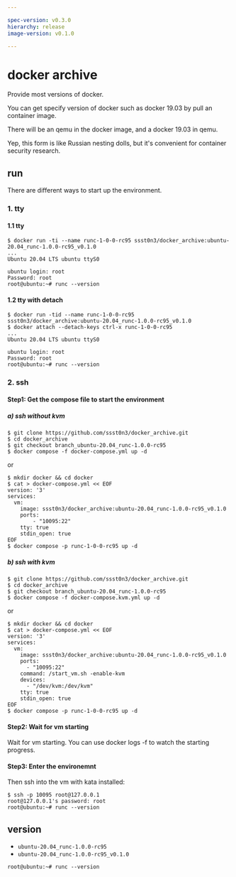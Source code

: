 ```yaml
---

spec-version: v0.3.0
hierarchy: release
image-version: v0.1.0

---
```


# docker archive

Provide most versions of docker. 

You can get specify version of docker such as docker 19.03 by pull an container image.

There will be an qemu in the docker image, and a docker 19.03 in qemu.

Yep, this form is like Russian nesting dolls, but it's convenient for container security research.

## run 

There are different ways to start up the environment.

### 1. tty 

#### 1.1 tty

```
$ docker run -ti --name runc-1-0-0-rc95 ssst0n3/docker_archive:ubuntu-20.04_runc-1.0.0-rc95_v0.1.0
...
Ubuntu 20.04 LTS ubuntu ttyS0

ubuntu login: root
Password: root
root@ubuntu:~# runc --version
```

#### 1.2 tty with detach

```
$ docker run -tid --name runc-1-0-0-rc95 ssst0n3/docker_archive:ubuntu-20.04_runc-1.0.0-rc95_v0.1.0
$ docker attach --detach-keys ctrl-x runc-1-0-0-rc95
...
Ubuntu 20.04 LTS ubuntu ttyS0

ubuntu login: root
Password: root
root@ubuntu:~# runc --version
```

### 2. ssh

#### Step1: Get the compose file to start the environment

##### a) ssh without kvm

```
$ git clone https://github.com/ssst0n3/docker_archive.git
$ cd docker_archive
$ git checkout branch_ubuntu-20.04_runc-1.0.0-rc95
$ docker compose -f docker-compose.yml up -d
```

or 

```
$ mkdir docker && cd docker
$ cat > docker-compose.yml << EOF
version: '3'
services:
  vm:
    image: ssst0n3/docker_archive:ubuntu-20.04_runc-1.0.0-rc95_v0.1.0
    ports:
        - "10095:22"
    tty: true
    stdin_open: true 
EOF
$ docker compose -p runc-1-0-0-rc95 up -d
```

##### b) ssh with kvm

```
$ git clone https://github.com/ssst0n3/docker_archive.git
$ cd docker_archive
$ git checkout branch_ubuntu-20.04_runc-1.0.0-rc95
$ docker compose -f docker-compose.kvm.yml up -d
```

or

```
$ mkdir docker && cd docker
$ cat > docker-compose.yml << EOF
version: '3'
services:
  vm:
    image: ssst0n3/docker_archive:ubuntu-20.04_runc-1.0.0-rc95_v0.1.0
    ports:
      - "10095:22"
    command: /start_vm.sh -enable-kvm
    devices:
      - "/dev/kvm:/dev/kvm"
    tty: true
    stdin_open: true
EOF
$ docker compose -p runc-1-0-0-rc95 up -d
```

#### Step2: Wait for vm starting
Wait for vm starting. You can use docker logs -f to watch the starting progress.

#### Step3: Enter the environemnt
Then ssh into the vm with kata installed:

```
$ ssh -p 10095 root@127.0.0.1
root@127.0.0.1's password: root
root@ubuntu:~# runc --version
```

## version

* `ubuntu-20.04_runc-1.0.0-rc95`
* `ubuntu-20.04_runc-1.0.0-rc95_v0.1.0`

```
root@ubuntu:~# runc --version
```